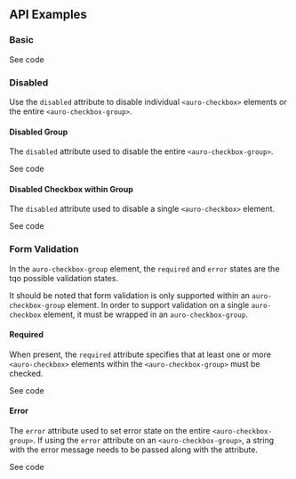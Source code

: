 <!-- AURO-GENERATED-CONTENT:START (FILE:src=./../api.md) -->
<!-- AURO-GENERATED-CONTENT:END -->

## API Examples

### Basic

<div class="exampleWrapper">
  <!-- AURO-GENERATED-CONTENT:START (FILE:src=./../../apiExamples/basic.html) -->
  <!-- AURO-GENERATED-CONTENT:END -->
</div>
<auro-accordion alignRight>
  <span slot="trigger">See code</span>

<!-- AURO-GENERATED-CONTENT:START (CODE:src=./../../apiExamples/basic.html) -->
<!-- AURO-GENERATED-CONTENT:END -->

</auro-accordion>

### Disabled

Use the `disabled` attribute to disable individual `<auro-checkbox>` elements or the entire `<auro-checkbox-group>`.

#### Disabled Group

The `disabled` attribute used to disable the entire `<auro-checkbox-group>`.

<div class="exampleWrapper">
  <!-- AURO-GENERATED-CONTENT:START (FILE:src=./../../apiExamples/disabledGroup.html) -->
  <!-- AURO-GENERATED-CONTENT:END -->
</div>

<auro-accordion alignRight>
  <span slot="trigger">See code</span>

<!-- AURO-GENERATED-CONTENT:START (CODE:src=./../../apiExamples/disabledGroup.html) -->
<!-- AURO-GENERATED-CONTENT:END -->

</auro-accordion>

#### Disabled Checkbox within Group

The `disabled` attribute used to disable a single `<auro-checkbox>` element.

<div class="exampleWrapper">
  <!-- AURO-GENERATED-CONTENT:START (FILE:src=./../../apiExamples/disabled.html) -->
  <!-- AURO-GENERATED-CONTENT:END -->
</div>

<auro-accordion alignRight>
  <span slot="trigger">See code</span>

<!-- AURO-GENERATED-CONTENT:START (CODE:src=./../../apiExamples/disabled.html) -->
<!-- AURO-GENERATED-CONTENT:END -->

</auro-accordion>

### Form Validation

In the `auro-checkbox-group` element, the `required` and `error` states are the tqo possible validation states.

It should be noted that form validation is only supported within an `auro-checkbox-group` element. In order to support validation on a single `auro-checkbox` element, it must be wrapped in an `auro-checkbox-group`.

#### Required

When present, the `required` attribute specifies that at least one or more `<auro-checkbox>` elements within the `<auro-checkbox-group>` must be checked.

<div class="exampleWrapper">
  <!-- AURO-GENERATED-CONTENT:START (FILE:src=./../../apiExamples/required.html) -->
  <!-- AURO-GENERATED-CONTENT:END -->
</div>
<auro-accordion alignRight>
  <span slot="trigger">See code</span>

<!-- AURO-GENERATED-CONTENT:START (CODE:src=./../../apiExamples/required.html) -->
<!-- AURO-GENERATED-CONTENT:END -->

</auro-accordion>

#### Error

The `error` attribute used to set error state on the entire `<auro-checkbox-group>`. If using the `error` attribute on an `<auro-checkbox-group>`, a string with the error message needs to be passed along with the attribute.

<div class="exampleWrapper">
  <!-- AURO-GENERATED-CONTENT:START (FILE:src=./../../apiExamples/errorGroup.html) -->
  <!-- AURO-GENERATED-CONTENT:END -->
</div>

<auro-accordion alignRight>
  <span slot="trigger">See code</span>

<!-- AURO-GENERATED-CONTENT:START (CODE:src=./../../apiExamples/errorGroup.html) -->
<!-- AURO-GENERATED-CONTENT:END -->

</auro-accordion>



